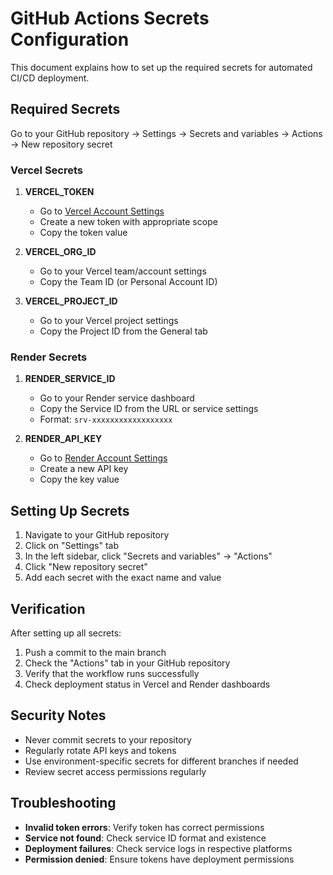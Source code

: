 # GitHub Actions Secrets Configuration

This document explains how to set up the required secrets for automated CI/CD deployment.

## Required Secrets

Go to your GitHub repository → Settings → Secrets and variables → Actions → New repository secret

### Vercel Secrets

1. **VERCEL_TOKEN**
   - Go to [Vercel Account Settings](https://vercel.com/account/tokens)
   - Create a new token with appropriate scope
   - Copy the token value

2. **VERCEL_ORG_ID**
   - Go to your Vercel team/account settings
   - Copy the Team ID (or Personal Account ID)

3. **VERCEL_PROJECT_ID**
   - Go to your Vercel project settings
   - Copy the Project ID from the General tab

### Render Secrets

1. **RENDER_SERVICE_ID**
   - Go to your Render service dashboard
   - Copy the Service ID from the URL or service settings
   - Format: `srv-xxxxxxxxxxxxxxxxxx`

2. **RENDER_API_KEY**
   - Go to [Render Account Settings](https://dashboard.render.com/account)
   - Create a new API key
   - Copy the key value

## Setting Up Secrets

1. Navigate to your GitHub repository
2. Click on "Settings" tab
3. In the left sidebar, click "Secrets and variables" → "Actions"
4. Click "New repository secret"
5. Add each secret with the exact name and value

## Verification

After setting up all secrets:

1. Push a commit to the main branch
2. Check the "Actions" tab in your GitHub repository
3. Verify that the workflow runs successfully
4. Check deployment status in Vercel and Render dashboards

## Security Notes

- Never commit secrets to your repository
- Regularly rotate API keys and tokens
- Use environment-specific secrets for different branches if needed
- Review secret access permissions regularly

## Troubleshooting

- **Invalid token errors**: Verify token has correct permissions
- **Service not found**: Check service ID format and existence
- **Deployment failures**: Check service logs in respective platforms
- **Permission denied**: Ensure tokens have deployment permissions